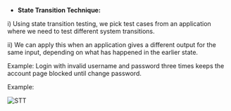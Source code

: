 ﻿- **State Transition Technique:**

i) Using state transition testing, we pick test cases from an application where we need to test different system transitions. 

ii) We can apply this when an application gives a different output for the same input, depending on what has happened in the earlier state. 

Example: Login with invalid username and password three times keeps the account page blocked until change password.

Example:

![STT](https://github.com/rhushikesh2000/JAVA_TUTORIAL_/assets/142867318/808268dd-3424-47fc-9f85-6cc7eddee589)

